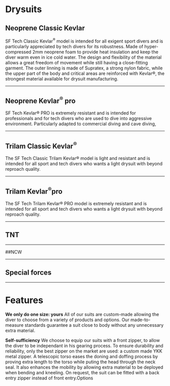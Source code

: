 # Drysuits

## Neoprene Classic Kevlar

SF Tech Classic Kevlar<sup>&reg;</sup> model is intended for all exigent sport divers and is particularly appreciated by tech divers for its robustness.  Made of hyper-compressed 2mm neoprene foam to provide heat insulation and keep the diver warm even in ice cold water. The design and flexibility of the material allows a great freedom of movement while still having a close-fitting garment. The outer linning is made of Supratex, a strong nylon fabric, while the upper part of the body and critical areas are reinforced with Kevlar®, the strongest material available for drysuit manufacturing.

------

## Neoprene Kevlar<sup>&reg;</sup> pro

SF Tech Kevlar® PRO is extremely resistant and is intended for professionals and for tech divers who are used to dive into aggressive environment. Particularly adapted to commercial diving and cave diving,  

------

## Trilam Classic Kevlar<sup>&reg;</sup>
The SF Tech Classic Trilam Kevlar® model is light and resistant and is intended for all sport and tech divers who wants a light drysuit with beyond reproach quality.

------

## Trilam Kevlar<sup>&reg;</sup>pro

The SF Tech Trilam Kevlar® PRO model is extremely resistant and is intended for all sport and tech divers who wants a light drysuit with beyond reproach quality.

------

## TNT

------

##NCW

------

## Special forces

------

# Features

**We only do one size: yours** All of our suits are custom-made allowing the diver to choose from a variety of products and options. Our made-to-measure standards guarantee a suit close to body without any unnecessary extra material.

**Self-sufficiency** We choose to equip our suits with a front zipper, to allow the diver to be independant in his gearing process. To ensure durability and reliability, only the best zipper on the market are used: a custom made YKK metal zipper. A telescopic torso eases the doning and doffing process by proving extra length to the torso while puting the head through the neck seal. It also enhances the mobility by allowing extra material to be deployed when bending and kneeling. On request, the suit can be fitted with a back entry zipper instead of front entry.Options

